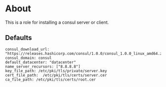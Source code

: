 # About

This is a role for installing a consul server or client.

## Defaults

```
consul_download_url: "https://releases.hashicorp.com/consul/1.0.0/consul_1.0.0_linux_amd64.zip"
consul_domain: consul
default_datacenter: "datacenter"
name_server_recursors: ["8.8.8.8"]
key_file_path: /etc/pki/tls/private/server.key
cert_file_path:  /etc/pki/tls/certs/server.cer
ca_file_path: /etc/pki/tls/certs/root.cer
```